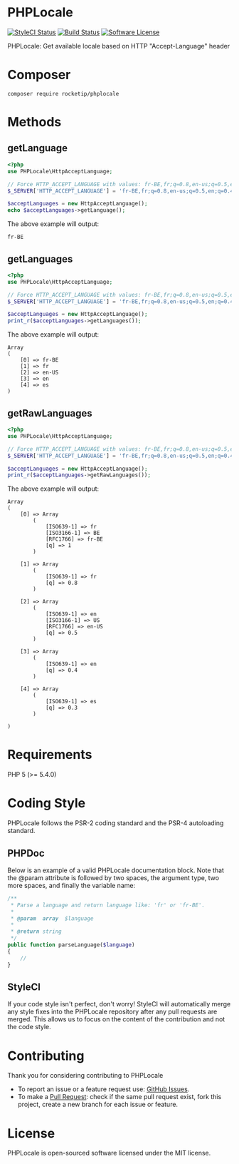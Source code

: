 # PHPLocale

[![StyleCI Status](https://styleci.io/repos/63001544/shield)](https://styleci.io/repos/63001544)
[![Build Status](http://travis-ci.org/RocketIP/PHPLocale.png)](http://travis-ci.org/RocketIP/PHPLocale)
[![Software License](https://img.shields.io/badge/license-MIT-brightgreen.svg?style=flat-square)](LICENSE)

PHPLocale: Get available locale based on HTTP "Accept-Language" header

# Composer

```
composer require rocketip/phplocale
```

# Methods

## getLanguage

```php
<?php
use PHPLocale\HttpAcceptLanguage;

// Force HTTP_ACCEPT_LANGUAGE with values: fr-BE,fr;q=0.8,en-us;q=0.5,en;q=0.4,es;q=0.3
$_SERVER['HTTP_ACCEPT_LANGUAGE'] = 'fr-BE,fr;q=0.8,en-us;q=0.5,en;q=0.4,es;q=0.3';

$acceptLanguages = new HttpAcceptLanguage();
echo $acceptLanguages->getLanguage();
```

The above example will output:

```
fr-BE
```

## getLanguages

```php
<?php
use PHPLocale\HttpAcceptLanguage;

// Force HTTP_ACCEPT_LANGUAGE with values: fr-BE,fr;q=0.8,en-us;q=0.5,en;q=0.4,es;q=0.3
$_SERVER['HTTP_ACCEPT_LANGUAGE'] = 'fr-BE,fr;q=0.8,en-us;q=0.5,en;q=0.4,es;q=0.3';

$acceptLanguages = new HttpAcceptLanguage();
print_r($acceptLanguages->getLanguages());
```

The above example will output:

```
Array
(
    [0] => fr-BE
    [1] => fr
    [2] => en-US
    [3] => en
    [4] => es
)
```

## getRawLanguages

```php
<?php
use PHPLocale\HttpAcceptLanguage;

// Force HTTP_ACCEPT_LANGUAGE with values: fr-BE,fr;q=0.8,en-us;q=0.5,en;q=0.4,es;q=0.3
$_SERVER['HTTP_ACCEPT_LANGUAGE'] = 'fr-BE,fr;q=0.8,en-us;q=0.5,en;q=0.4,es;q=0.3';

$acceptLanguages = new HttpAcceptLanguage();
print_r($acceptLanguages->getRawLanguages());
```

The above example will output:

```
Array
(
    [0] => Array
        (
            [ISO639-1] => fr
            [ISO3166-1] => BE
            [RFC1766] => fr-BE
            [q] => 1
        )

    [1] => Array
        (
            [ISO639-1] => fr
            [q] => 0.8
        )

    [2] => Array
        (
            [ISO639-1] => en
            [ISO3166-1] => US
            [RFC1766] => en-US
            [q] => 0.5
        )

    [3] => Array
        (
            [ISO639-1] => en
            [q] => 0.4
        )

    [4] => Array
        (
            [ISO639-1] => es
            [q] => 0.3
        )

)
```

# Requirements

PHP 5 (>= 5.4.0)

# Coding Style

PHPLocale follows the PSR-2 coding standard and the PSR-4 autoloading standard.

## PHPDoc

Below is an example of a valid PHPLocale documentation block. Note that the @param attribute is followed by two spaces, the argument type, two more spaces, and finally the variable name:

```php
/**
 * Parse a language and return language like: 'fr' or 'fr-BE'.
 *
 * @param  array  $language
 *
 * @return string
 */
public function parseLanguage($language)
{
    //
}
```

## StyleCI

If your code style isn't perfect, don't worry! StyleCI will automatically merge any style fixes into the PHPLocale repository after any pull requests are merged. This allows us to focus on the content of the contribution and not the code style.

# Contributing

Thank you for considering contributing to PHPLocale
* To report an issue or a feature request use: [GitHub Issues](https://github.com/RocketIP/PHPLocale/issues).
* To make a [Pull Request](https://github.com/RocketIP/PHPLocale/pulls): check if the same pull request exist, fork this project, create a new branch for each issue or feature.

# License

PHPLocale is open-sourced software licensed under the MIT license.
